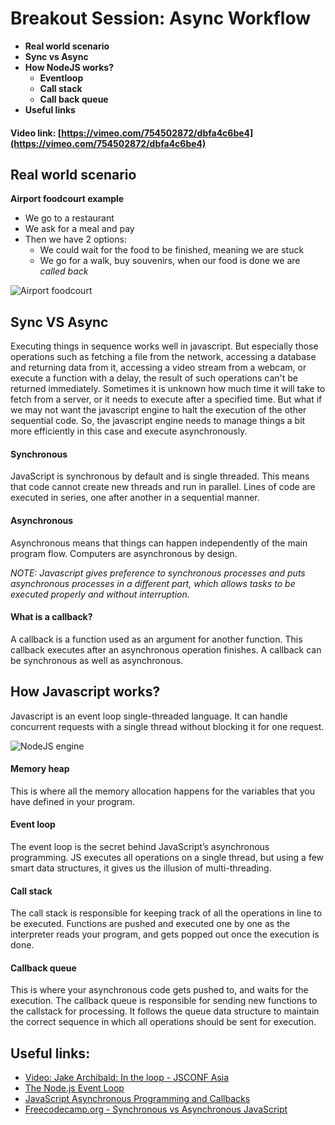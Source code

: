# Breakout Session: Async Workflow

- **Real world scenario**
- **Sync vs Async**
- **How NodeJS works?**
  - **Eventloop**
  - **Call stack**
  - **Call back queue**
- **Useful links**

#### Video link: [https://vimeo.com/754502872/dbfa4c6be4](https://vimeo.com/754502872/dbfa4c6be4)

## Real world scenario

**Airport foodcourt example**

- We go to a restaurant
- We ask for a meal and pay
- Then we have 2 options:
  - We could wait for the food to be finished, meaning we are stuck
  - We go for a walk, buy souvenirs, when our food is done we are _called back_

![Airport foodcourt](http://epmgaa.media.clients.ellingtoncms.com/img/photos/2013/10/02/Best_airport_food_court_-_Concourse_F_food_court.jpg)

## Sync VS Async

Executing things in sequence works well in javascript. But especially those operations such as fetching a file from the network, accessing a database and returning data from it, accessing a video stream from a webcam, or execute a function with a delay, the result of such operations can't be returned immediately. Sometimes it is unknown how much time it will take to fetch from a server, or it needs to execute after a specified time.
But what if we may not want the javascript engine to halt the execution of the other sequential code. So, the javascript engine needs to manage things a bit more efficiently in this case and execute asynchronously.

#### Synchronous

JavaScript is synchronous by default and is single threaded. This means that code cannot create new threads and run in parallel. Lines of code are executed in series, one after another in a sequential manner.

#### Asynchronous

Asynchronous means that things can happen independently of the main program flow. Computers are asynchronous by design.

_NOTE:_
_Javascript gives preference to synchronous processes and puts asynchronous processes in a different part, which allows tasks to be executed properly and without interruption._

#### What is a callback?

A callback is a function used as an argument for another function. This callback executes after an asynchronous operation finishes. A callback can be synchronous as well as asynchronous.

## How Javascript works?

Javascript is an event loop single-threaded language. It can handle concurrent requests with a single thread without blocking it for one request.

![NodeJS engine](https://miro.medium.com/max/1400/1*iHhUyO4DliDwa6x_cO5E3A.gif)

#### Memory heap

This is where all the memory allocation happens for the variables that you have defined in your program.

#### Event loop

The event loop is the secret behind JavaScript’s asynchronous programming. JS executes all operations on a single thread, but using a few smart data structures, it gives us the illusion of multi-threading.

#### Call stack

The call stack is responsible for keeping track of all the operations in line to be executed. Functions are pushed and executed one by one as the interpreter reads your program, and gets popped out once the execution is done.

#### Callback queue

This is where your asynchronous code gets pushed to, and waits for the execution. The callback queue is responsible for sending new functions to the callstack for processing. It follows the queue data structure to maintain the correct sequence in which all operations should be sent for execution.

## Useful links:

- [Video: Jake Archibald: In the loop - JSCONF Asia](https://www.youtube.com/watch?v=cCOL7MC4Pl0)
- [The Node.js Event Loop](https://nodejs.dev/learn/the-nodejs-event-loop)
- [JavaScript Asynchronous Programming and Callbacks](https://nodejs.dev/learn/javascript-asynchronous-programming-and-callbacks)
- [Freecodecamp.org - Synchronous vs Asynchronous JavaScript](https://www.freecodecamp.org/news/synchronous-vs-asynchronous-in-javascript/)

